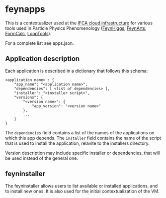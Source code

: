 feynapps
========

This is a contextualizer used at the [IFCA cloud infrastructure](https://moin.ifca.es/wiki/Cloud) for various tools used in Particle Physics Phenomenology ([FeynHiggs](http://www.feynhiggs.de/), [FeynArts](http://www.feynarts.de/), [FormCalc](http://www.feynarts.de/formcalc/), [LoopTools](http://www.feynarts.de/looptools/)).

For a complete list see apps.json.

Application description
-----------------------

Each application is described in a dictionary that follows this schema:


    <application name> : {
        "app_name": "<application name>",
        "dependencies": [ <list of dependencies> ],
        "installer": "<installer script>",
        "versions": {
            "<version name>": {
                "app_version": "<version name>"
            },
            ...
        }
    }

The `dependencies` field contains a list of the names of the applications on which this app depends. The `installer` field contains the name of the script that is used to install the application, relavite to the installers directory. 

Version description may include specific installer or dependencies, that will be used instead of the general one. 

feyninstaller
-------------

The feyninstaller allows users to list available or installed applications, and to install new ones. It is also used for the initial contextualization of the VM. 


